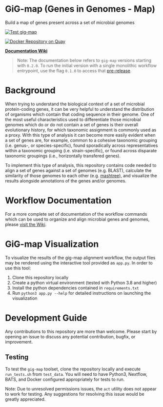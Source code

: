 # GiG-map (Genes in Genomes - Map)
Build a map of genes present across a set of microbial genomes

[![Test gig-map](https://github.com/FredHutch/gig-map/actions/workflows/test.yaml/badge.svg?branch=main&event=push)](https://github.com/FredHutch/gig-map/actions/workflows/test.yaml)

[![Docker Repository on Quay](https://quay.io/repository/hdc-workflows/gig-map/status "Docker Repository on Quay")](https://quay.io/repository/hdc-workflows/gig-map)

[**Documentation Wiki**](https://github.com/FredHutch/gig-map/wiki)

> Note: The documentation below refers to `gig-map` versions starting with `0.2.0`.
> To run the initial version with a single monolithic workflow entrypoint, use the
> flag `0.1.0` to access that [pre-release](https://github.com/FredHutch/gig-map/releases/tag/0.1.0).

# Background

When trying to understand the biological context of a set of microbial protein-coding
genes, it can be very helpful to understand the distribution of organisms which contain
that coding sequence in their genome. One of the most useful characteristics used to
differentiate those microbial genomes which do or do not contain a set of genes is their
overall evolutionary history, for which taxonomic assignment is commonly used as a proxy.
With this type of analysis it can become more easily evident when a set of genes are,
for example, common to a cohesive taxonomic grouping (i.e. genus-, or species-specific),
found sporadically across representatives within a taxonomic grouping (i.e. strain-specific),
or found across disparate taxonomic groupings (i.e., horizontally transfered genes).

To implement this type of analysis, this repository contains code needed to align a set
of genes against a set of genomes (e.g. BLAST), calculate the similarity of those genomes
to each other (e.g. [mashtree](https://github.com/lskatz/mashtree)), and visualize the
results alongside annotations of the genes and/or genomes.

# Workflow Documentation

For a more complete set of documentation of the workflow commands which can be used to
organize and align microbial genes and genomes, please [visit the Wiki](https://github.com/FredHutch/gig-map/wiki).

# GiG-map Visualization

To visualize the results of the gig-map alignment workflow, the output files may be
rendered using the interactive tool provided as `app.py`. In order to use this tool:

1. Clone this repository locally
2. Create a python virtual environment (tested with Python 3.8 and higher)
3. Install the python dependencies contained in `requirements.txt`
4. Run `python3 app.py --help` for detailed instructions on launching the visualization

# Development Guide

Any contributions to this repository are more than welcome.
Please start by opening an issue to discuss any potential contribution, bugfix, or improvement.

## Testing

To test the `gig-map` toolset, clone the repository locally and execute `run_tests.sh` from `test_data`.
You will need to have Python3, Nextflow, BATS, and Docker configured appropriately for tests to run.

Note: Due to unresolved permissions issues, the `act` utility does not appear to work for testing.
Any suggestions for resolving this issue would be greatly appreciated.

